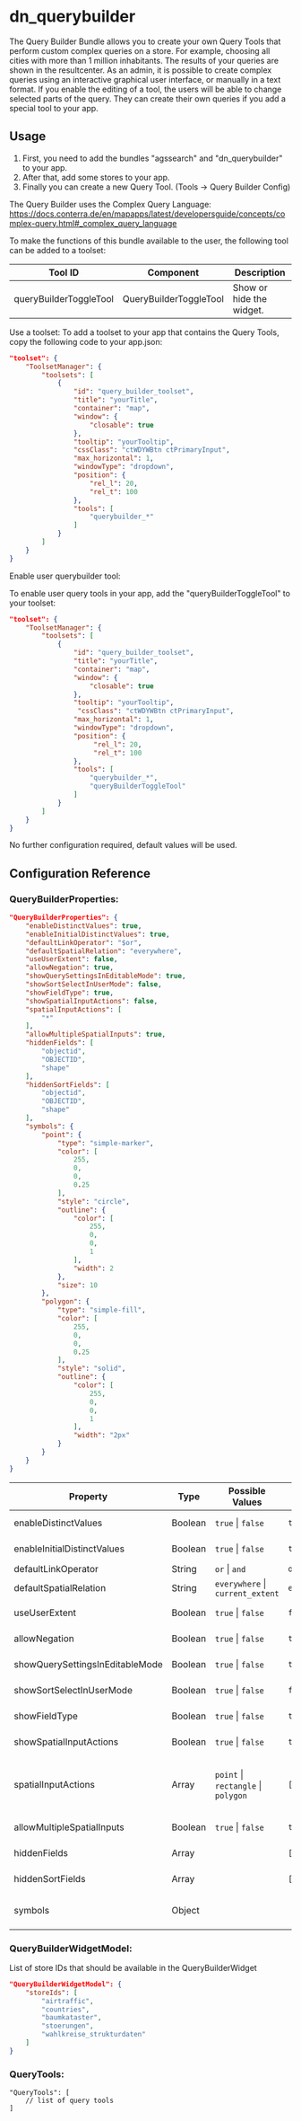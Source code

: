 # dn_querybuilder

The Query Builder Bundle allows you to create your own Query Tools that perform custom complex queries on a store. For example, choosing all cities with more than 1 million inhabitants. The results of your queries are shown in the resultcenter. As an admin, it is possible to create complex queries using an interactive graphical user interface, or manually in a text format. If you enable the editing of a tool, the users will be able to change selected parts of the query. They can create their own queries if you add a special tool to your app.

## Usage

1. First, you need to add the bundles "agssearch" and "dn_querybuilder" to your app.
2. After that, add some stores to your app.
3. Finally you can create a new Query Tool. (Tools -> Query Builder Config)

The Query Builder uses the Complex Query Language: https://docs.conterra.de/en/mapapps/latest/developersguide/concepts/complex-query.html#_complex_query_language

To make the functions of this bundle available to the user, the following tool can be added to a toolset:

| Tool ID                | Component              | Description              |
| ---------------------- | ---------------------- | ------------------------ |
| queryBuilderToggleTool | QueryBuilderToggleTool | Show or hide the widget. |

Use a toolset:
To add a toolset to your app that contains the Query Tools, copy the following code to your app.json:
```json
"toolset": {
    "ToolsetManager": {
        "toolsets": [
            {
                "id": "query_builder_toolset",
                "title": "yourTitle",
                "container": "map",
                "window": {
                    "closable": true
                },
                "tooltip": "yourTooltip",
                "cssClass": "ctWDYWBtn ctPrimaryInput",
                "max_horizontal": 1,
                "windowType": "dropdown",
                "position": {
                    "rel_l": 20,
                    "rel_t": 100
                },
                "tools": [
                    "querybuilder_*"
                ]
            }
        ]
    }
}
```

Enable user querybuilder tool:

To enable user query tools in your app, add the "queryBuilderToggleTool" to your toolset:
```json
"toolset": {
    "ToolsetManager": {
        "toolsets": [
            {
                "id": "query_builder_toolset",
                "title": "yourTitle",
                "container": "map",
                "window": {
                    "closable": true
                },
                "tooltip": "yourTooltip",
                 "cssClass": "ctWDYWBtn ctPrimaryInput",
                "max_horizontal": 1,
                "windowType": "dropdown",
                "position": {
                     "rel_l": 20,
                     "rel_t": 100
                },
                "tools": [
                    "querybuilder_*",
                    "queryBuilderToggleTool"
                ]
            }
        ]
    }
}
```

No further configuration required, default values will be used.

## Configuration Reference

### QueryBuilderProperties:
```json
"QueryBuilderProperties": {
    "enableDistinctValues": true,
    "enableInitialDistinctValues": true,
    "defaultLinkOperator": "$or",
    "defaultSpatialRelation": "everywhere",
    "useUserExtent": false,
    "allowNegation": true,
    "showQuerySettingsInEditableMode": true,
    "showSortSelectInUserMode": false,
    "showFieldType": true,
    "showSpatialInputActions": false,
    "spatialInputActions": [
        "*"
    ],
    "allowMultipleSpatialInputs": true,
    "hiddenFields": [
        "objectid",
        "OBJECTID",
        "shape"
    ],
    "hiddenSortFields": [
        "objectid",
        "OBJECTID",
        "shape"
    ],
    "symbols": {
        "point": {
            "type": "simple-marker",
            "color": [
                255,
                0,
                0,
                0.25
            ],
            "style": "circle",
            "outline": {
                "color": [
                    255,
                    0,
                    0,
                    1
                ],
                "width": 2
            },
            "size": 10
        },
        "polygon": {
            "type": "simple-fill",
            "color": [
                255,
                0,
                0,
                0.25
            ],
            "style": "solid",
            "outline": {
                "color": [
                    255,
                    0,
                    0,
                    1
                ],
                "width": "2px"
            }
        }
    }
}
```

| Property                        | Type    | Possible Values                                                       | Default                     | Description                                                                                                                                             |
|---------------------------------|---------|-----------------------------------------------------------------------|-----------------------------|---------------------------------------------------------------------------------------------------------------------------------------------------------|
| enableDistinctValues            | Boolean | ```true``` &#124; ```false```                                         | ```true```                  | Distinct values are queried by the service.                                                                                                             |
| enableInitialDistinctValues     | Boolean | ```true``` &#124; ```false```                                         | ```true```                  | Distinct values are queried after a new field was selected.                                                                                                             |
| defaultLinkOperator             | String  | ```or``` &#124; ```and```                                             | ```or```                    | Defines the default link operator.                                                                                                                      |
| defaultSpatialRelation          | String  | ```everywhere``` &#124; ```current_extent```                          | ```everywhere```            | Defines the default spatial relation.                                                                                                                   |
| useUserExtent                   | Boolean | ```true``` &#124; ```false```                                         | ```false```                 | Use the current user extent to filter predefined queries.                                                                                               |
| allowNegation                   | Boolean | ```true``` &#124; ```false```                                         | ```true```                  | Allows the user to negate the different parts of the queries.                                                                                           |
| showQuerySettingsInEditableMode | Boolean | ```true``` &#124; ```false```                                         | ```true```                  | Show or hide the query settings for editable queries.                                                                                                   |
| showSortSelectInUserMode        | Boolean | ```true``` &#124; ```false```                                         | ```false```                 | Show or hide the sort field select in user mode.                                                                                                        |
| showFieldType                   | Boolean | ```true``` &#124; ```false```                                         | ```true```                  | Show or hide the field type after the field name                                                                                                        |
| showSpatialInputActions         | Boolean | ```true``` &#124; ```false```                                         | ```true```                  | Show spatial input actions of the selection-ui bundle.                                                                                                  |
| spatialInputActions             | Array   | ```point``` &#124; ```rectangle``` &#124; ```polygon```               | ```["*"]```                 | IDs of allowed spatial input actions. More actions are available in the selection-actions bundle: https://github.com/conterra/mapapps-selection-actions |
| allowMultipleSpatialInputs      | Boolean | ```true``` &#124; ```false```                                         | ```true```                  | Allow multiple selection of geometries via the selection actions.                                                                                       |
| hiddenFields                    | Array   |                                                                       | ```[]```                    | Names of fields that should be hidden in the field select                                                                                                |
| hiddenSortFields                | Array   |                                                                       | ```[]```                    | Names of fields that should be hidden in the sort field select                                                                                           |
| symbols                         | Object  |                                                                       |                             | Symbols that will be used for the presentation of geometries that are selected via the spatial input actions.                                           |

### QueryBuilderWidgetModel:
List of store IDs that should be available in the QueryBuilderWidget
```json
"QueryBuilderWidgetModel": {
    "storeIds": [
        "airtraffic",
        "countries",
        "baumkataster",
        "stoerungen",
        "wahlkreise_strukturdaten"
    ]
}
```

### QueryTools:
```
"QueryTools": [
    // list of query tools
]
```
